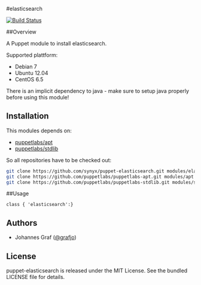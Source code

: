 #elasticsearch

[![Build Status](https://travis-ci.org/synyx/puppet-elasticsearch.svg?branch=master)](https://travis-ci.org/synyx/puppet-elasticsearch)

##Overview

A Puppet module to install elasticsearch.

Supported plattform:
* Debian 7
* Ubuntu 12.04
* CentOS 6.5

There is an implicit dependency to java - make sure to setup java properly before using this module!

## Installation

This modules depends on:
* [puppetlabs/apt](https://github.com/puppetlabs/puppetlabs-apt)
* [puppetlabs/stdlib](https://github.com/puppetlabs/puppetlabs-stdlib)

So all repositories have to be checked out:

```bash
git clone https://github.com/synyx/puppet-elasticsearch.git modules/elasticsearch
git clone https://github.com/puppetlabs/puppetlabs-apt.git modules/apt
git clone https://github.com/puppetlabs/puppetlabs-stdlib.git modules/stdlib
```

##Usage

```puppet
class { 'elasticsearch':}
```

## Authors

* Johannes Graf ([@grafjo](https://github.com/grafjo))

## License

puppet-elasticsearch is released under the MIT License. See the bundled LICENSE file
for details.


